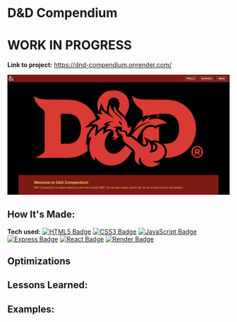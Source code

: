 # D&D Compendium
# WORK IN PROGRESS

**Link to project:** https://dnd-compendium.onrender.com/

<img src="./assets/d&dfrontpage.png" img alt = "D&D Compendium Front Page"/>

## How It's Made:

**Tech used:** <a href="https://developer.mozilla.org/en-US/docs/Web/HTML" target="_blank" rel="noreferrer"> <img alt="HTML5 Badge" src="https://img.shields.io/badge/-HTML5-000000?style=flat&logo=HTML5"></a>
<a href="https://developer.mozilla.org/en-US/docs/Web/CSS" target="_blank" rel="noreferrer"> <img alt="CSS3 Badge" src="https://img.shields.io/badge/-CSS3-000000?style=flat&logo=CSS"></a>
<a href="https://developer.mozilla.org/en-US/docs/Web/JavaScript" target="_blank" rel="noreferrer"> <img alt="JavaScript Badge" src="https://img.shields.io/badge/-JavaScript-000000?style=flat&logo=JavaScript"></a>
<a href="https://expressjs.com/" target="_blank" rel="noreferrer"> <img alt="Express Badge" src="https://img.shields.io/badge/-Express-000000?style=flat&logo=Express"></a>
<a href="https://react.dev/" target="_blank" rel="noreferrer"> <img alt="React Badge" src="https://img.shields.io/badge/-React-000000?style=flat&logo=React"></a>
<a href="https://render.com/" target="_blank" rel="noreferrer"> <img alt="Render Badge" src="https://img.shields.io/badge/-Render-000000?style=flat&logo=Render"></a>


## Optimizations


## Lessons Learned:


## Examples:
